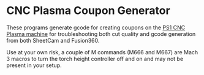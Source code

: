 # CNC Plasma Coupon Generator
These programs generate gcode for creating coupons on the [PS1 CNC Plasma machine](https://wiki.pumpingstationone.org/CNC_Plasma_Cutter) for troubleshooting both cut quality and gcode generation from both SheetCam and Fusion360. 

Use at your own risk, a couple of M commands (M666 and M667) are Mach 3 macros to turn the torch height controller off and on and may not be present in your setup.
